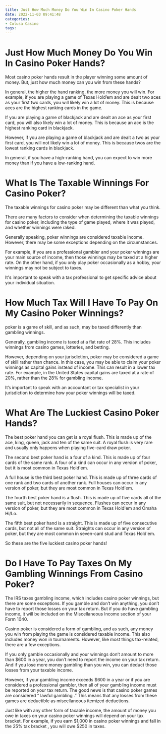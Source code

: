 ```yaml
---
title: Just How Much Money Do You Win In Casino Poker Hands 
date: 2022-11-03 09:41:48
categories:
- Colusa Casino
tags:
---
```



#  Just How Much Money Do You Win In Casino Poker Hands? 

Most casino poker hands result in the player winning some amount of money. But, just how much money can you win from these hands?

In general, the higher the hand ranking, the more money you will win. For example, if you are playing a game of Texas Hold’em and are dealt two aces as your first two cards, you will likely win a lot of money. This is because aces are the highest ranking cards in the game.

If you are playing a game of blackjack and are dealt an ace as your first card, you will also likely win a lot of money. This is because an ace is the highest ranking card in blackjack.

However, if you are playing a game of blackjack and are dealt a two as your first card, you will not likely win a lot of money. This is because twos are the lowest ranking cards in blackjack.

In general, if you have a high-ranking hand, you can expect to win more money than if you have a low-ranking hand.

#  What Is The Taxable Winnings For Casino Poker? 

The taxable winnings for casino poker may be different than what you think. 

There are many factors to consider when determining the taxable winnings for casino poker, including the type of game played, where it was played, and whether winnings were raked. 

Generally speaking, poker winnings are considered taxable income. However, there may be some exceptions depending on the circumstances. 

For example, if you are a professional gambler and your poker winnings are your main source of income, then those winnings may be taxed at a higher rate. On the other hand, if you only play poker occasionally as a hobby, your winnings may not be subject to taxes. 

It's important to speak with a tax professional to get specific advice about your individual situation.

#  How Much Tax Will I Have To Pay On My Casino Poker Winnings? 

 poker is a game of skill, and as such, may be taxed differently than gambling winnings. 

Generally, gambling income is taxed at a flat rate of 28%. This includes winnings from casino games, lotteries, and betting. 

However, depending on your jurisdiction, poker may be considered a game of skill rather than chance. In this case, you may be able to claim your poker winnings as capital gains instead of income. This can result in a lower tax rate. For example, in the United States capital gains are taxed at a rate of 20%, rather than the 28% for gambling income. 

It’s important to speak with an accountant or tax specialist in your jurisdiction to determine how your poker winnings will be taxed.

#  What Are The Luckiest Casino Poker Hands? 

The best poker hand you can get is a royal flush. This is made up of the ace, king, queen, jack and ten of the same suit. A royal flush is very rare and usually only happens when playing five-card draw poker. 

The second best poker hand is a four of a kind. This is made up of four cards of the same rank. A four of a kind can occur in any version of poker, but it is most common in Texas Hold'em. 

A full house is the third best poker hand. This is made up of three cards of one rank and two cards of another rank. Full houses can occur in any version of poker, but they are most common in Texas Hold'em. 

The fourth best poker hand is a flush. This is made up of five cards all of the same suit, but not necessarily in sequence. Flushes can occur in any version of poker, but they are most common in Texas Hold'em and Omaha Hi/Lo. 

The fifth best poker hand is a straight. This is made up of five consecutive cards, but not all of the same suit. Straights can occur in any version of poker, but they are most common in seven-card stud and Texas Hold'em. 

So these are the five luckiest casino poker hands!

#  Do I Have To Pay Taxes On My Gambling Winnings From Casino Poker?

The IRS taxes gambling income, which includes casino poker winnings, but there are some exceptions. If you gamble and don’t win anything, you don’t have to report those losses on your tax return. But if you do have gambling income, it will be included on the Miscellaneous Income section of your Form 1040.

Casino poker is considered a form of gambling, and as such, any money you win from playing the game is considered taxable income. This also includes money won in tournaments. However, like most things tax-related, there are a few exceptions.

If you only gamble occasionally and your winnings don’t amount to more than $600 in a year, you don’t need to report the income on your tax return. And if you lose more money gambling than you win, you can deduct those losses from your taxable income.

However, if your gambling income exceeds $600 in a year or if you are considered a professional gambler, then all of your gambling income must be reported on your tax return. The good news is that casino poker games are considered “ lawful gambling .” This means that any losses from these games are deductible as miscellaneous itemized deductions.

Just like with any other form of taxable income, the amount of money you owe in taxes on your casino poker winnings will depend on your tax bracket. For example, if you earn $1,000 in casino poker winnings and fall in the 25% tax bracket , you will owe $250 in taxes.